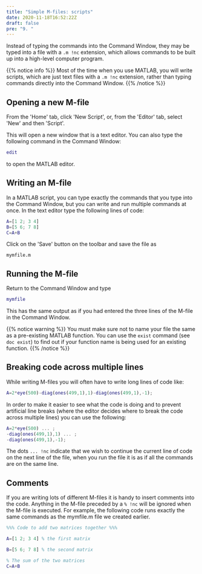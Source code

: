 ```yaml
---
title: "Simple M-files: scripts"
date: 2020-11-18T16:52:22Z
draft: false
pre: "9. "
---
```


Instead of typing the commands into the Command Window, they may be typed into a file with a `.m !nc` extension, which allows commands to be built up into a high-level computer program.

{{% notice info %}}
Most of the time when you use MATLAB, you will write scripts, which are just text files with a `.m !nc` extension, rather than typing commands directly into the Command Window.
{{% /notice %}}

## Opening a new M-file

From the 'Home' tab, click 'New Script', or, from the 'Editor' tab, select 'New' and then 'Script'.

This will open a new window that is a text editor.
You can also type the following command in the Command Window:

```matlab
edit
```

to open the MATLAB editor.


## Writing an M-file

In a MATLAB script, you can type exactly the commands that you type into the Command Window, but you can write and run multiple commands at once.
In the text editor type the following lines of code:

```matlab
A=[1 2; 3 4]
B=[5 6; 7 8]
C=A+B
```

Click on the 'Save' button on the toolbar and save the file as

```plaintext
mymfile.m
```


## Running the M-file

Return to the Command Window and type

```matlab
mymfile
```

This has the same output as if you had entered the three lines of the M-file in the Command Window.

{{% notice warning %}}
You must make sure not to name your file the same as a pre-existing MATLAB function.
You can use the `exist` command (see `doc exist`) to find out if your function name is being used for an existing function.
{{% /notice %}}


## Breaking code across multiple lines

While writing M-files you will often have to write long lines of code like:

```matlab
A=2*eye(500)-diag(ones(499,1),1)-diag(ones(499,1),-1);
```

In order to make it easier to see what the code is doing and to prevent artificial line breaks (where the editor decides where to break the code across multiple lines) you can use the following:

```matlab
A=2*eye(500) ... ;
-diag(ones(499,1),1) ... ;
-diag(ones(499,1),-1);
```

The dots `... !nc` indicate that we wish to continue the current line of code on the next line of the file, when you run the file it is as if all the commands are on the same line.


## Comments

If you are writing lots of different M-files it is handy to insert comments into the code.
Anything in the M-file preceded by a `% !nc` will be ignored when the M-file is executed.
For example, the following code runs exactly the same commands as the mymfile.m file we created earlier.

```matlab
%%% Code to add two matrices together %%%

A=[1 2; 3 4] % the first matrix

B=[5 6; 7 8] % the second matrix

% The sum of the two matrices
C=A+B
```